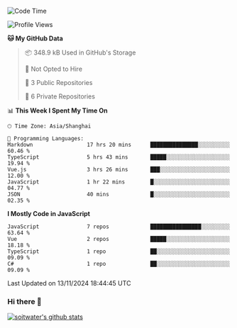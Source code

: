 <!--START_SECTION:waka-->
![Code Time](http://img.shields.io/badge/Code%20Time-4%2C236%20hrs%2056%20mins-blue)

![Profile Views](http://img.shields.io/badge/Profile%20Views-0-blue)

**🐱 My GitHub Data** 

> 📦 348.9 kB Used in GitHub's Storage 
 > 
> 🚫 Not Opted to Hire
 > 
> 📜 3 Public Repositories 
 > 
> 🔑 6 Private Repositories 
 > 
📊 **This Week I Spent My Time On** 

```text
🕑︎ Time Zone: Asia/Shanghai

💬 Programming Languages: 
Markdown                 17 hrs 20 mins      ███████████████░░░░░░░░░░   60.46 % 
TypeScript               5 hrs 43 mins       █████░░░░░░░░░░░░░░░░░░░░   19.94 % 
Vue.js                   3 hrs 26 mins       ███░░░░░░░░░░░░░░░░░░░░░░   12.00 % 
JavaScript               1 hr 22 mins        █░░░░░░░░░░░░░░░░░░░░░░░░   04.77 % 
JSON                     40 mins             █░░░░░░░░░░░░░░░░░░░░░░░░   02.35 % 
```

**I Mostly Code in JavaScript** 

```text
JavaScript               7 repos             ████████████████░░░░░░░░░   63.64 % 
Vue                      2 repos             █████░░░░░░░░░░░░░░░░░░░░   18.18 % 
TypeScript               1 repo              ██░░░░░░░░░░░░░░░░░░░░░░░   09.09 % 
C#                       1 repo              ██░░░░░░░░░░░░░░░░░░░░░░░   09.09 % 
```




 Last Updated on 13/11/2024 18:44:45 UTC
<!--END_SECTION:waka-->

### Hi there 👋
[![soitwater's github stats](https://github-readme-stats.vercel.app/api?username=soitwater)](https://github.com/soitwater/github-readme-stats)
